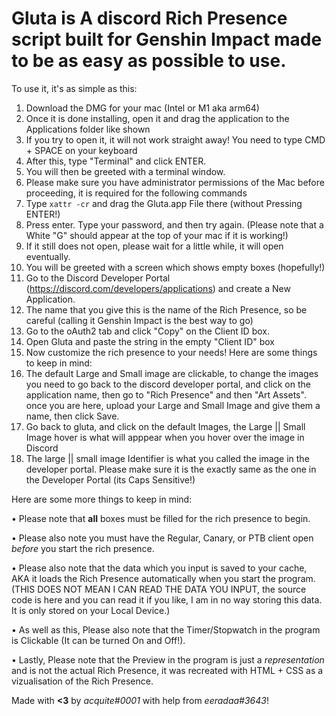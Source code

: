  # Gluta is A discord Rich Presence script built for Genshin Impact made to be as easy as possible to use.


 To use it, it's as simple as this:

 1. Download the DMG for your mac (Intel or M1 aka arm64)
 2. Once it is done installing, open it and drag the application to the Applications folder like shown
 3. If you try to open it, it will not work straight away! You need to type CMD + SPACE on your keyboard
 4. After this, type "Terminal" and click ENTER.
 5. You will then be greeted with a terminal window.
 6. Please make sure you have administrator permissions of the Mac before proceeding, it is required for the following commands
 7. Type `xattr -cr` and drag the Gluta.app File there (without Pressing ENTER!)
 9. Press enter. Type your password, and then try again. (Please note that a White "G" should appear at the top of your mac if it is working!)
 10. If it still does not open, please wait for a little while, it will open eventually.
 11. You will be greeted with a screen which shows empty boxes (hopefully!)
 12. Go to the Discord Developer Portal (https://discord.com/developers/applications) and create a New Application.
 13. The name that you give this is the name of the Rich Presence, so be careful (calling it Genshin Impact is the best way to go)
 14. Go to the oAuth2 tab and click "Copy" on the Client ID box.
 15. Open Gluta and paste the string in the empty "Client ID" box
 16. Now customize the rich presence to your needs! Here are some things to keep in mind:
 17. The default Large and Small image are clickable, to change the images you need to go back to the discord developer portal, and
 click on the application name, then go to "Rich Presence" and then "Art Assets". once you are here, upload your Large and Small Image
 and give them a name, then click Save.
 9. Go back to gluta, and click on the default Images, the Large || Small Image hover is what will apppear when you hover over the image in Discord
 10. The large || small image Identifier is what you called the image in the developer portal. Please make sure it is the exactly same
     as the one in the Developer Portal (its Caps Sensitive!)


 Here are some more things to keep in mind:

 • Please note that **all** boxes must be filled for the rich presence to begin.

 • Please also note you must have the Regular, Canary, or PTB client open *before* you start the rich presence.

 • Please also note that the data which you input is saved to your cache, AKA it loads the Rich Presence automatically when you start the program.
   (THIS DOES NOT MEAN I CAN READ THE DATA YOU INPUT, the source code is here and you can read it if you like, I am in no way storing this data. It is
    only stored on your Local Device.)

 • As well as this, Please also note that the Timer/Stopwatch in the program is Clickable (It can be turned On and Off!).

 • Lastly, Please note that the Preview in the program is just a *representation* and is not the actual Rich Presence, it was recreated with HTML + CSS
 as a vizualisation of the Rich Presence.

Made with **<3** by *acquite#0001* with help from *eeradaa#3643*!
